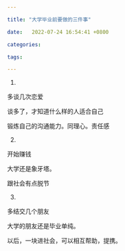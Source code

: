 ```yaml
---

title: "大学毕业前要做的三件事"

date:   2022-07-24 16:54:41 +0800

categories:

tags:

---
```


1. 
多谈几次恋爱

谈多了，才知道什么样的人适合自己

锻炼自己的沟通能力。同理心。责任感


2. 
开始赚钱

大学还是象牙塔。

跟社会有点脱节

3.
多结交几个朋友

大学的朋友还是毕业单纯。

以后，一块进社会，可以相互帮助，提携。
